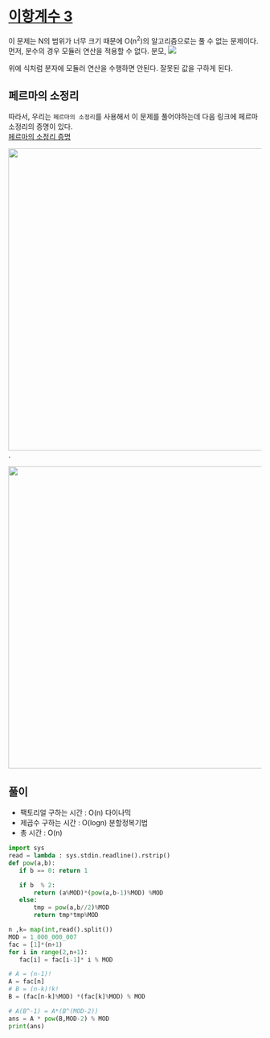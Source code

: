 # [이항계수 3](https://www.acmicpc.net/problem/11401)

이 문제는 N의 범위가 너무 크기 때문에 O(n<sup>2</sup>)의 알고리즘으로는 풀 수 없는 문제이다.  
먼저, 분수의 경우 모듈러 연산을 적용할 수 없다. 분모,
<img src = "https://user-images.githubusercontent.com/87055456/162486758-9480d523-ff3d-487a-b7f8-448f0a91b46a.png">  

 위에 식처럼 분자에 모듈러 연산을 수행하면 안된다. 잘못된 값을 구하게 된다.  
 
 ## 페르마의 소정리 
 따라서, 우리는 `페르마의 소정리`를 사용해서 이 문제를 풀어야하는데 다음 링크에 페르마 소정리의 증명이 있다.  
 [페르마의 소정리 증명](https://www.youtube.com/watch?v=RLVW9XrvjhM)
 
 
 <img width = "600" src = "https://user-images.githubusercontent.com/87055456/162489406-4a8846df-cfc9-4246-9418-cfdc56bea55e.jpg">. 
 
 <img width = "600" src = "https://user-images.githubusercontent.com/87055456/162489395-327a9eba-906b-4919-9f8a-e280e2aae78f.jpg">
 
 ## 풀이
 - 팩토리얼 구하는 시간 : O(n) 다이나믹   
 - 제곱수 구하는 시간 : O(logn) 분할정복기법    
 - 총 시간 : O(n)
 ```python
 import sys
read = lambda : sys.stdin.readline().rstrip()
def pow(a,b):
    if b == 0: return 1

    if b  % 2:
        return (a%MOD)*(pow(a,b-1)%MOD) %MOD
    else:
        tmp = pow(a,b//2)%MOD
        return tmp*tmp%MOD

n ,k= map(int,read().split())
MOD = 1_000_000_007
fac = [1]*(n+1)
for i in range(2,n+1):
    fac[i] = fac[i-1]* i % MOD

# A = (n-1)!
A = fac[n]
# B = (n-k)!k!
B = (fac[n-k]%MOD) *(fac[k]%MOD) % MOD

# A(B^-1) = A*(B^(MOD-2))
ans = A * pow(B,MOD-2) % MOD
print(ans)

 ```
